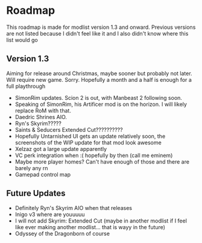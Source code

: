 # Roadmap
This roadmap is made for modlist version 1.3 and onward. Previous versions are not listed because I didn't feel like it and I also didn't know where this list would go

## Version 1.3
Aiming for release around Christmas, maybe sooner but probably not later. Will require new game. Sorry. Hopefully a month and a half is enough for a full playthrough
- SimonRim updates. Scion 2 is out, with Manbeast 2 following soon.
- Speaking of SimonRim, his Artificer mod is on the horizon. I will likely replace RoM with that.
- Daedric Shrines AIO.
- Ryn's Skyrim?????
- Saints & Seducers Extended Cut??????????
- Hopefully Untarnished UI gets an update relatively soon, the screenshots of the WIP update for that mod look awesome
- Xelzaz got a large update apparently
- VC perk integration when :( hopefully by then (call me eminem)
- Maybe more player homes? Can't have enough of those and there are barely any rn
- Gamepad control map

## Future Updates
- Definitely Ryn's Skyrim AIO when that releases
- Inigo v3 where are youuuuu
- I will not add Skyrim: Extended Cut (maybe in another modlist if I feel like ever making another modlist... that is wayy in the future)
- Odyssey of the Dragonborn of course
